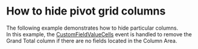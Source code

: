 # How to hide pivot grid columns


<p>The following example demonstrates how to hide particular columns.<br> In this example, the <a href="https://documentation.devexpress.com/#WindowsForms/DevExpressXtraPivotGridPivotGridControl_CustomFieldValueCellstopic">CustomFieldValueCells</a> event is handled to remove the Grand Total column if there are no fields located in the Column Area.</p>

<br/>


